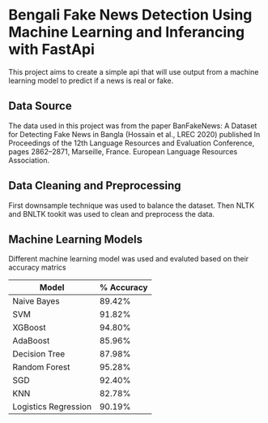 # Bengali Fake News Detection Using Machine Learning and Inferancing with FastApi
This project aims to create a simple api that will use output from a machine learning model to predict if a news is real or fake. 

## Data Source
The data used in this project was from the paper BanFakeNews: A Dataset for Detecting Fake News in Bangla (Hossain et al., LREC 2020) published In Proceedings of the 12th Language Resources and Evaluation Conference, pages 2862–2871, Marseille, France. European Language Resources Association.

## Data Cleaning and Preprocessing
First downsample technique was used to balance the dataset. Then NLTK and BNLTK tookit was used to clean and preprocess the data. 

## Machine Learning Models
Different machine learning model was used and evaluted based on their accuracy matrics

| Model | % Accuracy | 
|---|---|
| Naive Bayes | 89.42% |
| SVM | 91.82% |
| XGBoost | 94.80% |
| AdaBoost | 85.96% |
| Decision Tree | 87.98% |
| Random Forest | 95.28% |
| SGD | 92.40% |
| KNN | 82.78% |
| Logistics Regression | 90.19% |
